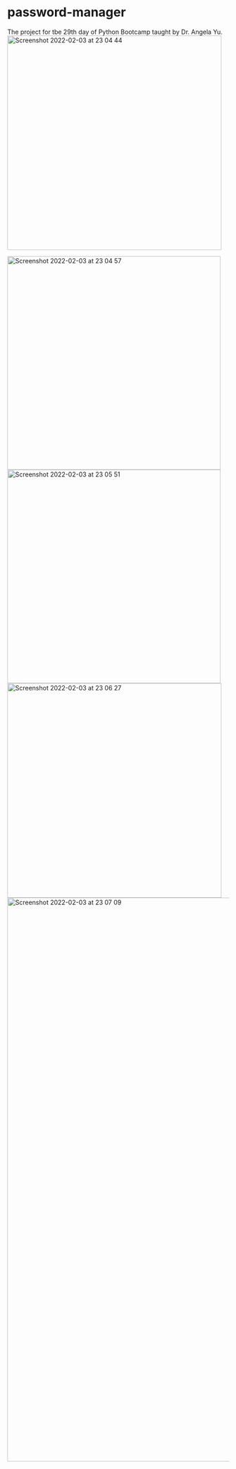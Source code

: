 # password-manager
The project for tbe 29th day of Python Bootcamp taught by Dr. Angela Yu.
<img width="486" alt="Screenshot 2022-02-03 at 23 04 44" src="https://user-images.githubusercontent.com/87034968/152444666-0474253b-093a-4ddb-aaef-30db3da08286.png">

<img width="484" alt="Screenshot 2022-02-03 at 23 04 57" src="https://user-images.githubusercontent.com/87034968/152444672-3b6eba1b-d35a-4bae-88b9-2691578081e0.png">

<img width="484" alt="Screenshot 2022-02-03 at 23 05 51" src="https://user-images.githubusercontent.com/87034968/152444677-c6875694-b924-4d19-86c1-cba2dad3fe6c.png">

<img width="486" alt="Screenshot 2022-02-03 at 23 06 27" src="https://user-images.githubusercontent.com/87034968/152444681-15b60109-17dc-41b4-93b0-d239c044f05e.png">

<img width="1278" alt="Screenshot 2022-02-03 at 23 07 09" src="https://user-images.githubusercontent.com/87034968/152444683-e4a67db8-82a9-4bed-87d8-ed4aa41fdcb7.png">
